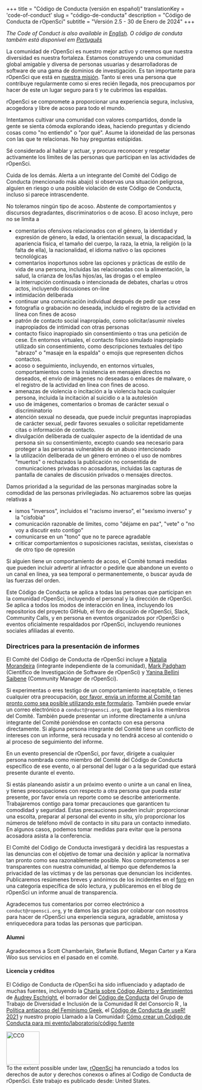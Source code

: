 +++
title = "Código de Conducta (versión en español)"
translationKey = 'code-of-conduct'
slug = "código-de-conducta"
description = "Código de Conducta de rOpenSci"
subtitle = "Versión 2.5 - 30 de Enero de 2024"
+++

_The Code of Conduct is also available in [English](/code-of-conduct)._
_O código de conduta também está disponível em [Português](/pt/código-de-conduta)_

La comunidad de rOpenSci es nuestro mejor activo y creemos que nuestra diversidad es nuestra fortaleza. Estamos construyendo una comunidad global amigable y diversa de personas usuarias y desarrolladoras de software de una gama de dominios de investigación. Es tan importante para rOpenSci que está en [nuestra misión](/about/). Tanto si eres una persona que contribuye regularmente como si eres recién llegada, nos preocupamos por hacer de este un lugar seguro para ti y te cubrimos las espaldas.

rOpenSci se compromete a proporcionar una experiencia segura, inclusiva, acogedora y libre de acoso para todo el mundo.

Intentamos cultivar una comunidad con valores compartidos, donde la gente se sienta cómoda explorando ideas, haciendo preguntas y diciendo cosas como "no entiendo" o "por qué". Asume la idoneidad de las personas con las que te relacionas. No hay preguntas estúpidas.

Sé considerado al hablar y actuar, y procura reconocer y respetar activamente los límites de las personas que participan en las actividades de rOpenSci.

Cuida de los demás. Alerta a un integrante del Comité del Código de Conducta (mencionado más abajo) si observas una situación peligrosa, alguien en riesgo o una posible violación de este Código de Conducta, incluso si parece intrascendente.

No toleramos ningún tipo de acoso. Abstente de comportamientos y discursos degradantes, discriminatorios o de acoso. El acoso incluye, pero no se limita a

- comentarios ofensivos relacionados con el género, la identidad y expresión de género, la edad, la orientación sexual, la discapacidad, la apariencia física, el tamaño del cuerpo, la raza, la etnia, la religión (o la falta de ella), la nacionalidad, el idioma nativo o las opciones tecnológicas
- comentarios inoportunos sobre las opciones y prácticas de estilo de vida de una persona, incluidas las relacionadas con la alimentación, la salud, la crianza de los/las hijos/as, las drogas o el empleo
- la interrupción continuada o intencionada de debates, charlas u otros actos, incluyendo discusiones on-line
- intimidación deliberada
- continuar una comunicación individual después de pedir que cese
- fotografía o grabación no deseada, incluido el registro de la actividad en línea con fines de acoso
- patrón de contacto social inapropiado, como solicitar/asumir niveles inapropiados de intimidad con otras personas
- contacto físico inapropiado sin consentimiento o tras una petición de cese. En entornos virtuales, el contacto físico simulado inapropiado utilizado sin consentimiento, como descripciones textuales del tipo "abrazo" o "masaje en la espalda" o emojis que representen dichos contactos.
- acoso o seguimiento, incluyendo, en entornos virtuales, comportamientos como la insistencia en mensajes directos no deseados, el envío de imágenes no deseadas o enlaces de malware, o el registro de la actividad en línea con fines de acoso.
- amenazas de violencia o incitación a la violencia hacia cualquier persona, incluida la incitación al suicidio o a la autolesión
- uso de imágenes, comentarios o bromas de carácter sexual o discriminatorio
- atención sexual no deseada, que puede incluir preguntas inapropiadas de carácter sexual, pedir favores sexuales o solicitar repetidamente citas o información de contacto.
- divulgación deliberada de cualquier aspecto de la identidad de una persona sin su consentimiento, excepto cuando sea necesario para proteger a las personas vulnerables de un abuso intencionado
- la utilización deliberada de un género erróneo o el uso de nombres "muertos" o rechazados
la publicación no consentida de comunicaciones privadas no acosadoras, incluidas las capturas de pantalla de canales de discusión privados o mensajes directos.

Damos prioridad a la seguridad de las personas marginadas sobre la comodidad de las personas privilegiadas. No actuaremos sobre las quejas relativas a

- ismos "inversos", incluidos el "racismo inverso", el "sexismo inverso" y la "cisfobia"
- comunicación razonable de límites, como "déjame en paz", "vete" o "no voy a discutir esto contigo"
- comunicarse en un "tono" que no te parece agradable
- criticar comportamientos o suposiciones racistas, sexistas, cisexistas o de otro tipo de opresión

Si alguien tiene un comportamiento de acoso, el Comité tomará medidas que pueden incluir advertir al infractor o pedirle que abandone un evento o un canal en línea, ya sea temporal o permanentemente, o buscar ayuda de las fuerzas del orden.

Este Código de Conducta se aplica a todas las personas que participan en la comunidad rOpenSci, incluyendo el personal y la dirección de rOpenSci. Se aplica a todos los modos de interacción en línea, incluyendo los repositorios del proyecto GitHub, el foro de discusión de rOpenSci, Slack, Community Calls, y en persona en eventos organizados por rOpenSci o eventos oficialmente respaldados por rOpenSci, incluyendo reuniones sociales afiliadas al evento.

### Directrices para la presentación de informes

El Comité del Código de Conducta de rOpenSci incluye a [Natalia Morandeira](https://nmorandeira.netlify.app) (integrante independiente de la comunidad), [Mark Padgham](/autor/mark-padgham) (Científico de Investigación de Software de rOpenSci) y [Yanina Bellini Saibene](/author/yanina-bellini-saibene/) (Community Manager de rOpenSci).

Si experimentas o eres testigo de un comportamiento inaceptable, o tienes cualquier otra preocupación, [por favor, envía un informe al Comité tan pronto como sea posible utilizando este formulario](https://forms.gle/8zKztThp2yLJ6KYa6). También puede enviar un correo electrónico a `conduct@ropensci.org`, que llegará a los miembros del Comité. También puede presentar un informe directamente a un/una integrante del Comité poniéndose en contacto con esa persona directamente. Si alguna persona integrante del Comité tiene un conflicto de intereses con un informe, será recusada y no tendrá acceso al contenido o al proceso de seguimiento del informe. 

En un evento presencial de rOpenSci, por favor, dirígete a cualquier persona nombrada como miembro del Comité del Código de Conducta específico de ese evento, o al personal del lugar o a la seguridad que estará presente durante el evento.

Si estás planeando asistir a un próximo evento o unirte a un canal en línea, y tienes preocupaciones con respecto a otra persona que pueda estar presente, por favor envía un reporte como se describe anteriormente. Trabajaremos contigo para tomar precauciones que garanticen tu comodidad y seguridad. Estas precauciones pueden incluir: proporcionar una escolta, preparar al personal del evento in situ, y/o proporcionar los números de teléfono móvil de contacto in situ para un contacto inmediato. En algunos casos, podemos tomar medidas para evitar que la persona acosadora asista a la conferencia.

El Comité del Código de Conducta investigará y decidirá las respuestas a las denuncias con el objetivo de tomar una decisión y aplicar la normativa tan pronto como sea razonablemente posible. Nos comprometemos a ser transparentes con nuestra comunidad, al tiempo que defendemos la privacidad de las víctimas y de las personas que denuncian los incidentes. Publicaremos resúmenes breves y anónimos de los incidentes en el [foro](https://discuss.ropensci.org/c/conduct) en una categoría específica de sólo lectura, y publicaremos en el blog de rOpenSci un informe anual de transparencia.

Agradecemos tus comentarios por correo electrónico a `conduct@ropensci.org`, y te damos las gracias por colaborar con nosotros para hacer de rOpenSci una experiencia segura, agradable, amistosa y enriquecedora para todas las personas que participan.

#### Alumni

Agradecemos a Scott Chamberlain, Stefanie Butland, Megan Carter y a Kara Woo sus servicios en el pasado en el comité.


#### Licencia y créditos
El Código de Conducta de rOpenSci ha sido influenciado y adaptado de muchas fuentes, incluyendo la [Charla sobre Código Abierto y Sentimientos](https://youtu.be/nizfHxg8y3o) de [Audrey Eschright](https://lifeofaudrey.com/), el borrador del [Código de Conducta](https://github.com/RConsortium/RCDI-WG/blob/0ca0a91dccc9296ff53a5806f52a2a49dbb8850d/conduct/code-of-conduct.md) del Grupo de Trabajo de Diversidad e Inclusión de la Comunidad R del Consorcio R , la [Política antiacoso del Feminismo Geek](https://geekfeminism.wikia.com/wiki/Community_anti-harassment/Policy), el [Código de Conducta de useR! 2021](https://user2021.r-project.org/participation/coc/) y nuestro propio Llamado a la Comunidad: [Cómo crear un Código de Conducta para mi evento/laboratorio/código fuente](/commcalls/2016-12-15/)

<p xmlns:dct="http://purl.org/dc/terms/" xmlns:vcard="http://www.w3.org/2001/vcard-rdf/3.0#">
  <a rel="license"
     href="https://creativecommons.org/publicdomain/zero/1.0/">
    <img src="https://i.creativecommons.org/p/zero/1.0/88x31.png" style="border-style: none; width: 88px;" alt="CC0" />
  </a>
  <br />
  To the extent possible under law,
  <a rel="dct:publisher"
     href="https://ropensci.org/">
    <span property="dct:title">rOpenSci</span></a>
  ha renunciado a todos los derechos de autor y derechos conexos o afines al
  <span property="dct:title">Codigo de Conducta de rOpenSci</span>.
Este trabajo es publicado desde:
<span property="vcard:Country" datatype="dct:ISO3166"
      content="US" about="https://ropensci.org/">
  United States</span>.
</p>
